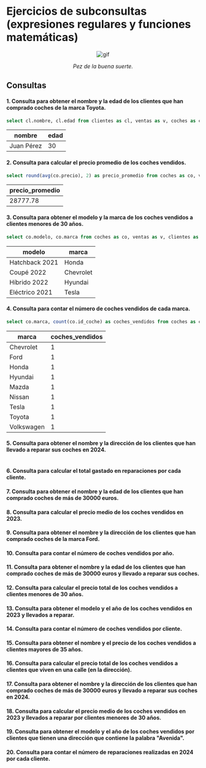 # Ejercicios de subconsultas (expresiones regulares y funciones matemáticas)

<div align=center>
    
![gif](https://www.gifmaniacos.es/wp-content/uploads/2019/04/peces-gif-gifmaniacos.es-15.gif)

*Pez de la buena suerte.*

</div>

## Consultas

#### 1. Consulta para obtener el nombre y la edad de los clientes que han comprado coches de la marca Toyota.
```sql
select cl.nombre, cl.edad from clientes as cl, ventas as v, coches as co where cl.id_cliente = v.id_cliente and co.id_coche = v.id_coche and co.marca = 'Toyota';
```
|   nombre   | edad |
|------------|------|
| Juan Pérez | 30   |


#### 2. Consulta para calcular el precio promedio de los coches vendidos.
```sql
select round(avg(co.precio), 2) as precio_promedio from coches as co, ventas as v where co.id_coche = v.id_coche;
```
| precio_promedio |
|-----------------|
| 28777.78        |

#### 3. Consulta para obtener el modelo y la marca de los coches vendidos a clientes menores de 30 años.
```sql
select co.modelo, co.marca from coches as co, ventas as v, clientes as cl where co.id_coche = v.id_coche and cl.id_cliente = v.id_cliente and cl.edad < 30;
```
|     modelo     |   marca   |
|----------------|-----------|
| Hatchback 2021 | Honda     |
| Coupé 2022     | Chevrolet |
| Híbrido 2022   | Hyundai   |
| Eléctrico 2021 | Tesla     |


#### 4. Consulta para contar el número de coches vendidos de cada marca.
```sql
select co.marca, count(co.id_coche) as coches_vendidos from coches as co, ventas as v where co.id_coche = v.id_coche group by co.marca;
```
|   marca    | coches_vendidos |
|------------|-----------------|
| Chevrolet  | 1               |
| Ford       | 1               |
| Honda      | 1               |
| Hyundai    | 1               |
| Mazda      | 1               |
| Nissan     | 1               |
| Tesla      | 1               |
| Toyota     | 1               |
| Volkswagen | 1               |

#### 5. Consulta para obtener el nombre y la dirección de los clientes que han llevado a reparar sus coches en 2024.
```sql

```

#### 6. Consulta para calcular el total gastado en reparaciones por cada cliente.
#### 7. Consulta para obtener el nombre y la edad de los clientes que han comprado coches de más de 30000 euros.
#### 8. Consulta para calcular el precio medio de los coches vendidos en 2023.
#### 9. Consulta para obtener el nombre y la dirección de los clientes que han comprado coches de la marca Ford.
#### 10. Consulta para contar el número de coches vendidos por año.
#### 11. Consulta para obtener el nombre y la edad de los clientes que han comprado coches de más de 30000 euros y llevado a reparar sus coches.
#### 12. Consulta para calcular el precio total de los coches vendidos a clientes menores de 30 años.
#### 13. Consulta para obtener el modelo y el año de los coches vendidos en 2023 y llevados a reparar.
#### 14. Consulta para contar el número de coches vendidos por cliente.
#### 15. Consulta para obtener el nombre y el precio de los coches vendidos a clientes mayores de 35 años.
#### 16. Consulta para calcular el precio total de los coches vendidos a clientes que viven en una calle (en la dirección).
#### 17. Consulta para obtener el nombre y la dirección de los clientes que han comprado coches de más de 30000 euros y llevado a reparar sus coches en 2024.
#### 18. Consulta para calcular el precio medio de los coches vendidos en 2023 y llevados a reparar por clientes menores de 30 años.
#### 19. Consulta para obtener el modelo y el año de los coches vendidos por clientes que tienen una dirección que contiene la palabra "Avenida".
#### 20. Consulta para contar el número de reparaciones realizadas en 2024 por cada cliente.
